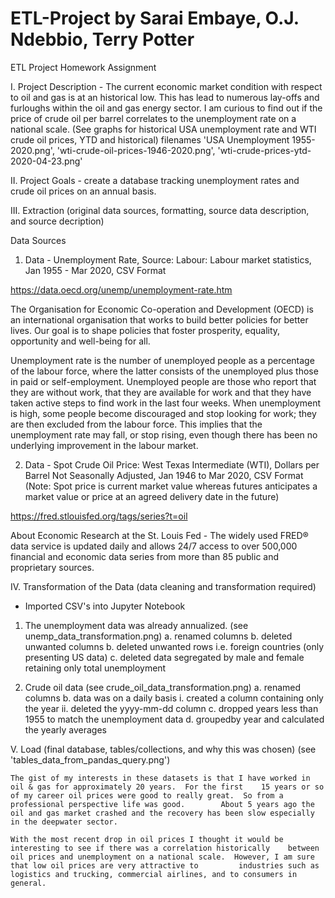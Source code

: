 # ETL-Project by Sarai Embaye, O.J. Ndebbio, Terry Potter
ETL Project Homework Assignment


I.  Project Description - The current economic market condition with respect to oil and gas is at an historical low. This has lead to numerous lay-offs and furloughs within the oil and gas energy sector.  I am curious to find out if the price of crude oil per barrel correlates to the unemployment rate on a national scale. (See graphs for historical USA unemployment rate and WTI crude oil prices, YTD and historical) filenames 'USA Unemployment 1955-2020.png', 'wti-crude-oil-prices-1946-2020.png', 
'wti-crude-prices-ytd-2020-04-23.png'

II.  Project Goals - create a database tracking unemployment rates and crude oil prices on an annual basis.


III.  Extraction (original data sources, formatting, source data description, and source decription)

Data Sources 

1. Data - Unemployment Rate, Source: Labour: Labour market statistics, Jan 1955 - Mar 2020, CSV Format

https://data.oecd.org/unemp/unemployment-rate.htm

The Organisation for Economic Co-operation and Development (OECD) is an international organisation that works to build better policies for better lives. Our goal is to shape policies that foster prosperity, equality, opportunity and well-being for all. 

Unemployment rate is the number of unemployed people as a percentage of the labour force, where the latter consists of the unemployed plus those in paid or self-employment. Unemployed people are those who report that they are without work, that they are available for work and that they have taken active steps to find work in the last four weeks. When unemployment is high, some people become discouraged and stop looking for work; they are then excluded from the labour force. This implies that the unemployment rate may fall, or stop rising, even though there has been no underlying improvement in the labour market.

2. Data - Spot Crude Oil Price: West Texas Intermediate (WTI), Dollars per Barrel Not Seasonally Adjusted, Jan 1946 to Mar 2020, CSV Format (Note: Spot price is current market value whereas futures anticipates a market value or price at an agreed delivery date in the future)

https://fred.stlouisfed.org/tags/series?t=oil

About Economic Research at the St. Louis Fed - The widely used FRED® data service is updated daily and allows 24/7 access to over 500,000 financial and economic data series from more than 85 public and proprietary sources.


IV.  Transformation of the Data (data cleaning and transformation required)

- Imported CSV's into Jupyter Notebook

1. The unemployment data was already annualized. (see unemp_data_transformation.png)
	a. renamed columns
	b. deleted unwanted columns
	b. deleted unwanted rows i.e. foreign countries (only presenting US data)
	c. deleted data segregated by male and female retaining only total unemployment

2. Crude oil data (see crude_oil_data_transformation.png)
	a. renamed columns
	b. data was on a daily basis
		i. created a column containing only the year
		ii. deleted the yyyy-mm-dd column
	c. dropped years less than 1955 to match the unemployment data
	d. groupedby year and calculated the yearly averages

V.  Load (final database, tables/collections, and why this was chosen) (see 'tables_data_from_pandas_query.png')

	The gist of my interests in these datasets is that I have worked in oil & gas for approximately 20 years.  For the first 	15 years or so of my career oil prices were good to really great.  So from a professional perspective life was good.  		About 5 years ago the oil and gas market crashed and the recovery has been slow especially in the deepwater sector.  

	With the most recent drop in oil prices I thought it would be interesting to see if there was a correlation historically 	between oil prices and unemployment on a national scale.  However, I am sure that low oil prices are very attractive to 		industries such as logistics and trucking, commercial airlines, and to consumers in general.
